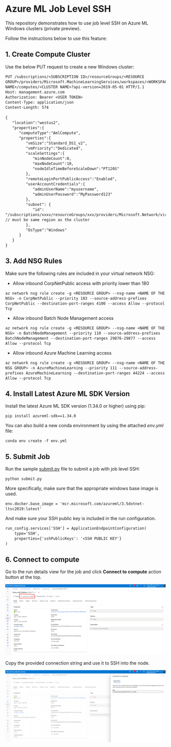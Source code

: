 # Azure ML Job Level SSH

This repository demonstrates how to use job level SSH on Azure ML Windows clusters (private preview).

Follow the instructions below to use this feature:

## 1. Create Compute Cluster

Use the below PUT request to create a new Windows cluster:

```
PUT /subscriptions/<SUBSCRIPTION ID>/resourceGroups/<RESOURCE GROUP>/providers/Microsoft.MachineLearningServices/workspaces/<WORKSPACE NAME>/computes/<CLUSTER NAME>?api-version=2019-05-01 HTTP/1.1
Host: management.azure.com
Authorization: Bearer <USER TOKEN>
Content-Type: application/json
Content-Length: 574

{
   "location":"westus2",
   "properties":{
      "computeType":"AmlCompute",
      "properties":{
         "vmSize":"Standard_DS1_v2",
         "vmPriority":"Dedicated",
         "scaleSettings":{
            "minNodeCount":0,
            "maxNodeCount":10,
            "nodeIdleTimeBeforeScaleDown":"PT120S"
         },
         "remoteLoginPortPublicAccess":"Enabled",
         "userAccountCredentials":{
            "adminUserName":"myusername",
            "adminUserPassword":"MyPassword123"
         },
         "subnet": {
            "id": "/subscriptions/xxxx/resourceGroups/xxx/providers/Microsoft.Network/virtualNetworks/xxx/subnets/default" // must be same region as the cluster
         },
         "OsType":"Windows"
      }
   }
}
```

## 3. Add NSG Rules

Make sure the following rules are included in your virtual network NSG:

- Allow inbound CorpNetPublic access with priority lower than 180

```
az network nsg rule create -g <RESOURCE GROUP> --nsg-name <NAME OF THE NSG> -n CorpNetPublic --priority 103 --source-address-prefixes CorpNetPublic --destination-port-ranges 4100 --access Allow --protocol Tcp 
```

- Allow inbound Batch Node Management access

```
az network nsg rule create -g <RESOURCE GROUP> --nsg-name <NAME OF THE NSG> -n BatchNodeManagement --priority 110 --source-address-prefixes BatchNodeManagement --destination-port-ranges 29876-29877 --access Allow --protocol Tcp 
```

- Allow inbound Azure Machine Learning access

```
az network nsg rule create -g <RESOURCE GROUP> --nsg-name <NAME OF THE NSG GROUP> -n AzureMachineLearning --priority 111 --source-address-prefixes AzureMachineLearning --destination-port-ranges 44224 --access Allow --protocol Tcp 
```


## 4. Install Latest Azure ML SDK Version

Install the latest Azure ML SDK version (1.34.0 or higher) using pip:

```
pip install azureml-sdk==1.34.0
```

You can also build a new conda environment by using the attached *env.yml* file:

```
conda env create -f env.yml
```

## 5. Submit Job

Run the sample [submit.py](./submit.py) file to submit a job with job level SSH:

```
python submit.py
```

More specifically, make sure that the appropriate windows base image is used.

```
env.docker.base_image = 'mcr.microsoft.com/azureml/3.5dotnet-ltsc2019:latest'
```

And make sure your SSH public key is included in the run configuration.

```
run_config.services['SSH'] = ApplicationEndpointConfiguration(
    type='SSH',
    properties={'sshPublicKeys': '<SSH PUBLIC KEY'}
)  
```


## 6. Connect to compute

Go to the run details view for the job and click **Connect to compute** action button at the top. 

![](1.png)

Copy the provided connection string and use it to SSH into the node.

![](2.png)